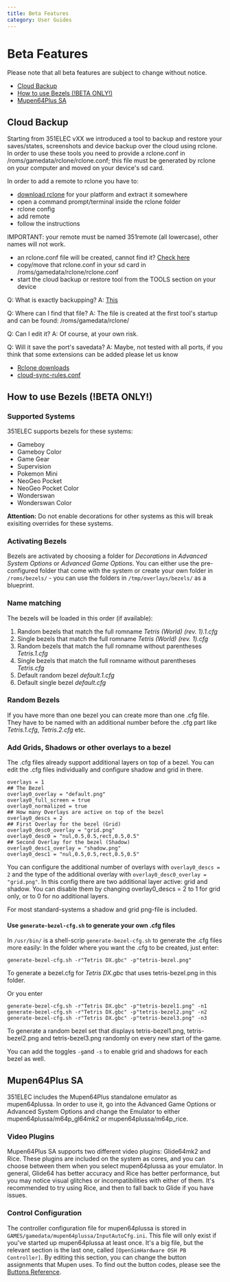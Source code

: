 ```yaml
---
title: Beta Features
category: User Guides
---
```


# Beta Features

Please note that all beta features are subject to change without notice.

* [Cloud Backup](#cloud-backup)
* [How to use Bezels (!BETA ONLY!)](#how-to-use-bezels-beta-only)
* [Mupen64Plus SA](#mupen64plus-sa)

## Cloud Backup

Starting from 351ELEC vXX we introduced a tool to backup and restore your saves/states, screenshots and device backup over the cloud using rclone.
In order to use these tools you need to provide a rclone.conf in /roms/gamedata/rclone/rclone.conf; this file must be generated by rclone on your computer and moved on your device's sd card.

In order to add a remote to rclone you have to:
- [download rclone](https://rclone.org/downloads/) for your platform and extract it somewhere
- open a command prompt/terminal inside the rclone folder
- rclone config
- add remote
- follow the instructions

IMPORTANT: your remote must be named 351remote (all lowercase), other names will not work.

- an rclone.conf file will be created, cannot find it? [Check here](https://rclone.org/docs/#config-config-file)
- copy/move that rclone.conf in your sd card in /roms/gamedata/rclone/rclone.conf
- start the cloud backup or restore tool from the TOOLS section on your device

Q: What is exactly backupping?
A: [This](https://github.com/351ELEC/351ELEC/blob/main/packages/sysutils/rclone/cloud-sync-rules.conf)

Q: Where can I find that file?
A: The file is created at the first tool's startup and can be found: /roms/gamedata/rclone/

Q: Can I edit it?
A: Of course, at your own risk.

Q: Will it save the port's savedata?
A: Maybe, not tested with all ports, if you think that some extensions can be added please let us know

- [Rclone downloads](https://rclone.org/downloads/)
- [cloud-sync-rules.conf](https://github.com/351ELEC/351ELEC/blob/main/packages/sysutils/rclone/cloud-sync-rules.conf)

## How to use Bezels (!BETA ONLY!)

### Supported Systems
351ELEC supports bezels for these systems:

* Gameboy
* Gameboy Color
* Game Gear
* Supervision
* Pokemon Mini
* NeoGeo Pocket
* NeoGeo Pocket Color
* Wonderswan 
* Wonderswan Color

**Attention:** Do not enable decorations for other systems as this will break exisiting overrides for these systems.

### Activating Bezels
Bezels are activated by choosing a folder for _Decorations_ in _Advanced System Options_ or _Advanced Game Options_. You can either use the pre-configured folder that come with the system or create your own folder in `/roms/bezels/` - you can use the folders in `/tmp/overlays/bezels/` as a blueprint.

### Name matching
The bezels will be loaded in this order (if available):
1. Random bezels that match the full romname _Tetris (World) (rev. 1).1.cfg_
1. Single bezels that match the full romname _Tetris (World) (rev. 1).cfg_
1. Random bezels that match the full romname without parentheses _Tetris.1.cfg_
1. Single bezels that match the full romname without parentheses _Tetris.cfg_
1. Default random bezel _default.1.cfg_
1. Default single bezel _default.cfg_

### Random Bezels
If you have more than one bezel you can create more than one .cfg file. They have to be named with an additional number before the .cfg part like _Tetris.1.cfg_, _Tetris.2.cfg_ etc.

### Add Grids, Shadows or other overlays to a bezel
The .cfg files already support additional layers on top of a bezel. You can edit the .cfg files individually and configure shadow and grid in there.

```
overlays = 1
## The Bezel
overlay0_overlay = "default.png"
overlay0_full_screen = true
overlay0_normalized = true
## How many Overlays are active on top of the bezel
overlay0_descs = 2
## First Overlay for the bezel (Grid)
overlay0_desc0_overlay = "grid.png"
overlay0_desc0 = "nul,0.5,0.5,rect,0.5,0.5"
## Second Overlay for the bezel (Shadow)
overlay0_desc1_overlay = "shadow.png"
overlay0_desc1 = "nul,0.5,0.5,rect,0.5,0.5"
```

You can configure the additional number of overlays with `overlay0_descs = 2` and the type of the additional overlay with `overlay0_desc0_overlay = "grid.png"`.
In this config there are two additional layer active: grid and shadow. You can disable them by changing overlay0_descs = 2 to 1 for grid only, or to 0 for no additional layers.

For most standard-systems a shadow and grid png-file is included.

#### Use `generate-bezel-cfg.sh` to generate your own .cfg files
In `/usr/bin/` is a shell-scrip `generate-bezel-cfg.sh` to generate the .cfg files more easily:
In the folder where you want the .cfg to be created, just enter:
```
generate-bezel-cfg.sh -r"Tetris DX.gbc" -p"tetris-bezel.png" 
```
To generate a bezel.cfg for _Tetris DX.gbc_ that uses tetris-bezel.png in this folder.

Or you enter 
```
generate-bezel-cfg.sh -r"Tetris DX.gbc" -p"tetris-bezel1.png" -n1
generate-bezel-cfg.sh -r"Tetris DX.gbc" -p"tetris-bezel2.png" -n2
generate-bezel-cfg.sh -r"Tetris DX.gbc" -p"tetris-bezel3.png" -n3
```
To generate a random bezel set that displays tetris-bezel1.png, tetris-bezel2.png and tetris-bezel3.png randomly on every new start of the game.

You can add the toggles `-g`and `-s` to enable grid and shadows for each bezel as well.

## Mupen64Plus SA

351ELEC includes the Mupen64Plus standalone emulator as mupen64plussa. In order to use it, go into the Advanced Game Options or Advanced System Options and change the Emulator to either mupen64plussa/m64p_gl64mk2 or mupen64plussa/m64p_rice.

### Video Plugins

Mupen64Plus SA supports two different video plugins: Glide64mk2 and Rice. These plugins are included on the system as cores, and you can choose between them when you select mupen64plussa as your emulator. In general, Glide64 has better accuracy and Rice has better performance, but you may notice visual glitches or incompatibilities with either of them. It's recommended to try using Rice, and then to fall back to Glide if you have issues.

### Control Configuration

The controller configuration file for mupen64plussa is stored in `GAMES/gamedata/mupen64plussa/InputAutoCfg.ini`. This file will only exist if you've started up mupen64plussa at least once. It's a big file, but the relevant section is the last one, called `[OpenSimHardware OSH PB Controller]`. By editing this section, you can change the button assignments that Mupen uses. To find out the button codes, please see the [Buttons Reference](Advanced-Topics#buttons-reference).